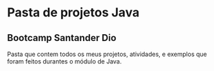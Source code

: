 
# Pasta de projetos Java

## Bootcamp Santander Dio

 Pasta que contem todos os meus projetos, atividades, e exemplos que foram feitos durantes o módulo de Java.

